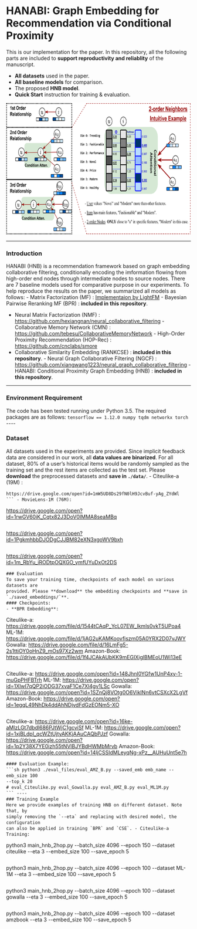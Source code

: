 # HANABI: Graph Embedding for Recommendation via Conditional Proximity
This is our implementation for the paper. In this repository, all the following 
parts are included to **support reproductivity and reliablity** of the 
manuscript.
  - **All datasets** used in the paper.
  - **All baseline models** for comparison.
  - The proposed **HNB model**.
  - **Quick Start** instruction for training & evaluation. 

<img src="https://github.com/ArgentLo/HNB_Graph_Rec/blob/main/structure.png" width="720" height="360">


----

### Introduction
HANABI (HNB) is a recommendation framework based on graph embedding 
collaborative filtering, conditionally encoding the imformation flowing from 
high-order end nodes through intermediate nodes to source nodes. There are 7 
baseline models used for comparative purpose in our experiments. To help 
reproduce the results on the paper, we summarized all models as follows: - 
Matrix Factorization (MF) : [Implementaion by 
LightFM](https://github.com/lyst/lightfm) - Bayesian Pairwise Reranking MF (BPR) 
: **included in this repository**.
- Neural Matrix Factorization (NMF) : 
https://github.com/hexiangnan/neural_collaborative_filtering - Collaborative 
Memory Network (CMN) : https://github.com/tebesu/CollaborativeMemoryNetwork - 
High-Order Proximity Recommendation (HOP-Rec) : https://github.com/cnclabs/smore 
- Collaborative Similarity Embedding (RANKCSE) : **included in this 
repository**. - Neural Graph Collaborative Filtering (NGCF) : 
https://github.com/xiangwang1223/neural_graph_collaborative_filtering - HANABI: 
Conditional Proximity Graph Embedding (HNB) : **included in this repository**. 
----
### Environment Requirement
The code has been tested running under Python 3.5. The required packages are as 
follows: ``` tensorflow == 1.12.0 numpy tqdm networkx torch ``` ----
### Dataset
All datasets used in the experiments are provided. Since implicit feedback data 
are considered in our work, all **data values are binarized**. For all dataset, 
80% of a user’s historical items would be randomly sampled as the training set 
and the rest items are collected as the test set. Please **download** the 
preprocessed datasets and **save in `./data/`**. - Citeulike-a (19M) :
  ```
  https://drive.google.com/open?id=1mW5UD8Ds29fN0lH9JcvBuf-yAg_ZYdWl
  ``` - MovieLens-1M (76M):
  ```
  https://drive.google.com/open?id=1rwGV60iK_Cqtx82J3DoV0IMMA8seaMBq
  ``` - Gowalla (96M):
  ```
  https://drive.google.com/open?id=1PgkmhbbDJODgCJJBM82eXN3xgoWV9bxh
  ``` - Amazon-Book (277M):
  ```
  https://drive.google.com/open?id=1m_RbYu_iRODtpOQXGO_ymfUYuDxOt2DS
  ``` ----
### Evaluation
To save your training time, checkpoints of each model on various datasets are 
provided. Please **download** the embedding checkpoints and **save in 
`./saved_embeddings/`**.
#### Checkpoints:
- **BPR Embedding**:
  ```
  Citeulike-a:
  https://drive.google.com/file/d/1544tCAqP_YcL07EW_lkmls0vkT5UPoa4
  ML-1M:
  https://drive.google.com/file/d/1jAG2uKAMKoovfiszm05A0YRX2D07vJWY
  Gowalla:
  https://drive.google.com/file/d/16LmFg5-2s1ttiOY0oHnZ9_mOs97Xz2wm
  Amazon-Book:
  https://drive.google.com/file/d/1f4JCAkAUbKK9mEGIXiglBMEoU1Wi13eE
  ``` - **CSE Embedding**:
  ```
  Citeulike-a:
  https://drive.google.com/open?id=148Jhnl0YGfw1UnP4xy-1-muGpPHFBTrh
  ML-1M:
  https://drive.google.com/open?id=1XlwI7qQP2iODG37xvaF1Ce7Xl4gv1LSc
  Gowalla:
  https://drive.google.com/open?id=1SZnQj8VOtg0O6VikINn6vtCSXcX2LgVf
  Amazon-Book:
  https://drive.google.com/open?id=1egqL49NhDk4ddAhNDjydFdGzEONm5-XO
  ``` - **HNB Embedding**:
  ```
  Citeulike-a:
  https://drive.google.com/open?id=16ke-aMlzLGt7dbdl686PJtWjC1gcviSf
  ML-1M:
  https://drive.google.com/open?id=1xjBLdpI_qcWZtUjtyAKKjAAuCAQbPJzf
  Gowalla:
  https://drive.google.com/open?id=1p2Y38X7YE0izh55tNVlBJYBdHWMbMrvb
  Amazon-Book:
  https://drive.google.com/open?id=14ljCSSIdMLeyqNg-xPz__AUHuUnt5e7h
  ```
#### Evaluation Example:
```sh python3 ./eval_files/eval_AMZ_B.py --saved_emb emb_name --emb_size 100 
--top_k 20
# eval_Citeulike.py eval_Gowalla.py eval_AMZ_B.py eval_ML1M.py
``` ----
### Training Example
Here we provide examples of training HNB on different dataset. Note that, by 
simply removing the `--eta` and replacing with desired model, the configuration 
can also be applied in training `BPR` and `CSE`. - Citeulike-a Training:
  ```
  python3 main_hnb_2hop.py --batch_size 4096 --epoch 150 --dataset citeulike 
--eta 3 --embed_size 100 --save_epoch 5
  ``` - MovieLens-1M Training:
  ```
  python3 main_hnb_2hop.py --batch_size 4096 --epoch 100 --dataset ML-1M --eta 3 
--embed_size 100 --save_epoch 5
  ``` - Gowalla Training:
  ```
  python3 main_hnb_2hop.py --batch_size 4096 --epoch 100 --dataset gowalla --eta 
3 --embed_size 100 --save_epoch 5
  ``` - Amazon-Book Training:
  ```
  python3 main_hnb_2hop.py --batch_size 4096 --epoch 100 --dataset amzbook --eta 
3 --embed_size 100 --save_epoch 5
  ```
